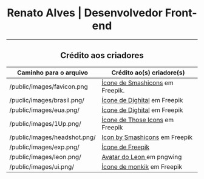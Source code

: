 <div align="center">
  <h1>Renato Alves | Desenvolvedor Front-end</h1>
  <hr/>

  <h2>Crédito aos criadores</h2>

  Caminho para o arquivo | Crédito ao(s) criadore(s)
  --- | ---
  /public/images/favicon.png | <a target="_blank" rel="noopener noreferrer" href="https://br.freepik.com/icone/fantasma_705890#fromView=search&term=pacman&page=1&position=40&track=ais">Ícone de Smashicons</a> em Freepik.
  /puclic/images/brasil.png/ | <a target="_blank" rel="noopener noreferrer" href="https://br.freepik.com/icone/bandeira-brasil_3909370#fromView=resource_detail&position=19">Ícone de Dighital</a> em Freepik
  /public/images/eua.png/ | <a target="_blank" rel="noopener noreferrer" href="https://br.freepik.com/icone/estados-unidos-america_3909383#fromView=resource_detail&position=18">Ícone de Dighital</a> em Freepik
  /public/images/1Up.png/ | <a target="_blank" rel="noopener noreferrer" href="https://br.freepik.com/icone/cogumelo_528111#fromView=search&term=super+mario&page=1&position=19&track=ais?log-in=google">Ícone de Those Icons</a> em Freepik
  /public/images/headshot.png/ | <a target="_blank" rel="noopener noreferrer" href="https://www.freepik.com/icon/headshot_1403642">Icon by Smashicons</a> em Freepik
  /public/images/exp.png/ | <a target="_blank" rel="noopener noreferrer" href="https://br.freepik.com/icone/nivel_5542205">Ícone de Freepik</a>
  /public/images/leon.png/ | <a target="_blank" rel="noopener noreferrer" href="https://www.pngwing.com/pt/free-png-nvksl">Avatar do Leon </a> em pngwing
  /public/images/ui.png/ | <a target="_blank" rel="noopener noreferrer" href="https://br.freepik.com/icone/ui_1260243">Ícone de monkik</a> em Freepik
</div>
